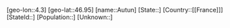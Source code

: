 ﻿---
location: [46.95,4.3]
type: City
tags:
- geo/City


SpocWebEntityId: 28940
isDeleted: false
confidential: public

---
[geo-lon::4.3]
[geo-lat::46.95]
[name::Autun]
[State::]
[Country::[[France]]]
[StateId::]
[Population::]
[Unknown::]

